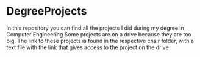 # DegreeProjects
In this repository you can find all the projects I did during my degree in Computer Engineering Some projects are on a drive because they are too big. The link to these projects is found in the respective chair folder, with a text file with the link that gives access to the project on the drive
